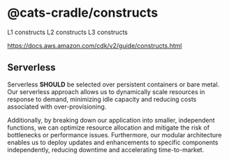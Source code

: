 # @cats-cradle/constructs

L1 constructs L2 constructs L3 constructs

https://docs.aws.amazon.com/cdk/v2/guide/constructs.html

## Serverless

Serverless **SHOULD** be selected over persistent containers or bare metal. Our
serverless approach allows us to dynamically scale resources in response to
demand, minimizing idle capacity and reducing costs associated with
over-provisioning.

Additionally, by breaking down our application into smaller, independent
functions, we can optimize resource allocation and mitigate the risk of
bottlenecks or performance issues. Furthermore, our modular architecture enables
us to deploy updates and enhancements to specific components independently,
reducing downtime and accelerating time-to-market.
